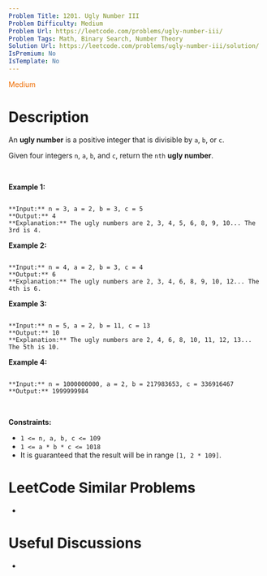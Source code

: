 ```yaml
---
Problem Title: 1201. Ugly Number III
Problem Difficulty: Medium
Problem Url: https://leetcode.com/problems/ugly-number-iii/
Problem Tags: Math, Binary Search, Number Theory
Solution Url: https://leetcode.com/problems/ugly-number-iii/solution/
IsPremium: No
IsTemplate: No
---
```


<span style="color: rgb(239, 108, 0);">Medium</span>

# Description

An **ugly number** is a positive integer that is divisible by `a`, `b`, or `c`.


Given four integers `n`, `a`, `b`, and `c`, return the `nth` **ugly number**.


 


**Example 1:**



```

**Input:** n = 3, a = 2, b = 3, c = 5
**Output:** 4
**Explanation:** The ugly numbers are 2, 3, 4, 5, 6, 8, 9, 10... The 3rd is 4.

```

**Example 2:**



```

**Input:** n = 4, a = 2, b = 3, c = 4
**Output:** 6
**Explanation:** The ugly numbers are 2, 3, 4, 6, 8, 9, 10, 12... The 4th is 6.

```

**Example 3:**



```

**Input:** n = 5, a = 2, b = 11, c = 13
**Output:** 10
**Explanation:** The ugly numbers are 2, 4, 6, 8, 10, 11, 12, 13... The 5th is 10.

```

**Example 4:**



```

**Input:** n = 1000000000, a = 2, b = 217983653, c = 336916467
**Output:** 1999999984

```

 


**Constraints:**


* `1 <= n, a, b, c <= 109`
* `1 <= a * b * c <= 1018`
* It is guaranteed that the result will be in range `[1, 2 * 109]`.




# LeetCode Similar Problems

- []()

# Useful Discussions

- []()
